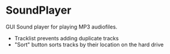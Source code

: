 # SoundPlayer
GUI Sound player for playing MP3 audiofiles.

- Tracklist prevents adding duplicate tracks
- "Sort" button sorts tracks by their location on the hard drive

